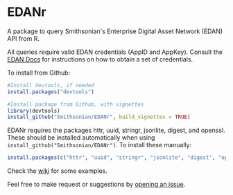 # EDANr

A package to query Smithsonian's Enterprise Digital Asset Network (EDAN) API from R. 

All queries require valid EDAN credentials (AppID and AppKey). Consult the [EDAN Docs](https://edandoc.si.edu/) for instructions on how to obtain a set of credentials.

To install from Github:

```R
#Install devtools, if needed
install.packages("devtools")

#Install package from Github, with vignettes
library(devtools)
install_github("Smithsonian/EDANr", build_vignettes = TRUE)
```

EDANr requires the packages httr, uuid, stringr, jsonlite, digest, and openssl. These should be installed automatically when using `install_github("Smithsonian/EDANr")`. To install these manually:

```R
install.packages(c("httr", "uuid", "stringr", "jsonlite", "digest", "openssl"))
```

Check the [wiki](https://github.com/Smithsonian/EDANr/wiki) for some examples. 

Feel free to make request or suggestions by [opening an issue](https://github.com/Smithsonian/EDANr/issues). 
